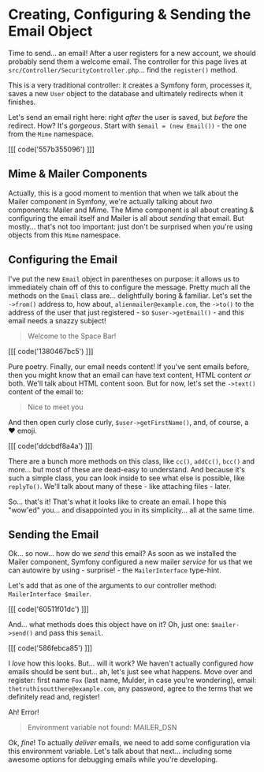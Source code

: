 # Creating, Configuring & Sending the Email Object

Time to send... an email! After a user registers for a new account, we should
probably send them a welcome email. The controller for this page lives at
`src/Controller/SecurityController.php`... find the `register()` method.

This is a very traditional controller: it creates a Symfony form, processes it,
saves a new `User` object to the database and ultimately redirects when it finishes.

Let's send an email right here: right *after* the user is saved, but *before*
the redirect. How? It's *gorgeous*. Start with `$email = (new Email())` - the
one from the `Mime` namespace.

[[[ code('557b355096') ]]]

## Mime & Mailer Components

Actually, this is a good moment to mention that when we talk about the Mailer
component in Symfony, we're actually talking about *two* components: Mailer and
Mime. The Mime component is all about creating & configuring the email itself and
Mailer is all about *sending* that email. But mostly... that's not too important:
just don't be surprised when you're using objects from this `Mime` namespace.

## Configuring the Email

I've put the new `Email` object in parentheses on purpose: it allows us to
immediately chain off of this to configure the message. Pretty much all the methods
on the `Email` class are... delightfully boring & familiar. Let's set the `->from()`
address to, how about, `alienmailer@example.com`, the `->to()` to the address of
the user that just registered - so `$user->getEmail()` - and this email needs
a snazzy subject!

> Welcome to the Space Bar!

[[[ code('1380467bc5') ]]]

Pure poetry. Finally, our email needs content! If you've sent emails before,
then you might know that an email can have text content, HTML content *or* both.
We'll talk about HTML content soon. But for now, let's set the `->text()` content
of the email to:

> Nice to meet you

And then open curly close curly, `$user->getFirstName()`, and, of course, a ❤️ emoji.

[[[ code('ddcbdf8a4a') ]]]

There are a bunch more methods on this class, like `cc()`, `addCc()`, `bcc()`
and more... but most of these are dead-easy to understand. And because it's such
a simple class, you can look inside to see what else is possible, like `replyTo()`.
We'll talk about many of these - like attaching files - later.

So... that's it! That's what it looks like to create an email. I hope this "wow'ed"
you... and disappointed you in its simplicity... all at the same time.

## Sending the Email

Ok... so now... how do we *send* this email? As soon as we installed the Mailer
component, Symfony configured a new mailer *service* for us that we can autowire
by using - surprise! - the `MailerInterface` type-hint.

Let's add that as one of the arguments to our controller method:
`MailerInterface $mailer`.

[[[ code('60511f01dc') ]]]

And... what methods does this object have on it? Oh, just one:
`$mailer->send()` and pass this `$email`.

[[[ code('586febca85') ]]]

I *love* how this looks. But... will it work? We haven't actually configured *how*
emails should be sent but... ah, let's just see what happens. Move over and register:
first name `Fox` (last name, Mulder, in case you're wondering), email:
`thetruthisoutthere@example.com`, any password, agree to the terms that we definitely
read and, register!

Ah! Error!

> Environment variable not found: MAILER_DSN

Ok, *fine*! To actually *deliver* emails, we need to add some configuration via
this environment variable. Let's talk about that next... including some awesome
options for debugging emails while you're developing.
